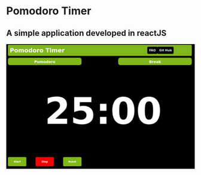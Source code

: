 # Pomodoro Timer
## A simple application developed in reactJS

![Home](https://github.com/LucasVidigal98/pomodoro-watch/blob/master/src/pomo_timer.png)

